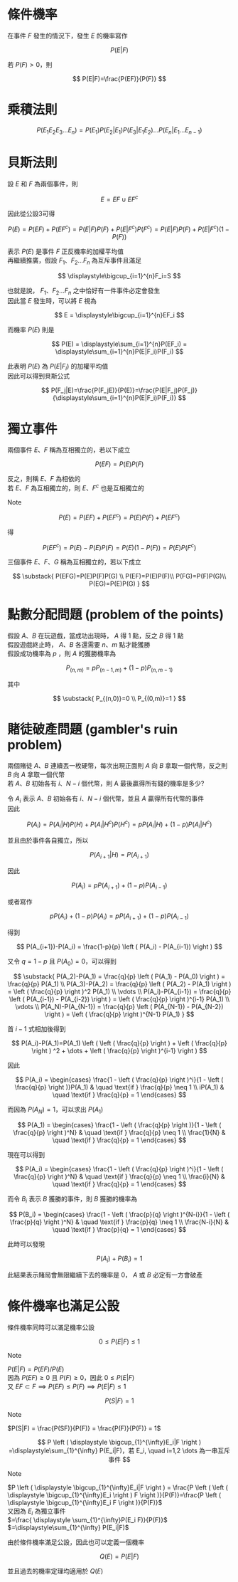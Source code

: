 # 條件機率
在事件 $F$ 發生的情況下，發生 $E$ 的機率寫作

$$
P(E|F)
$$

若 $P(F)>0$，則

$$
P(E|F)=\frac{P(EF)}{P(F)}
$$

# 乘積法則
$$
P(E_1E_2E_3 \dots E_n)=P(E_1)P(E_2|E_1)P(E_3|E_1E_2) \dots P(E_n|E_1 \dots E_{n-1})
$$

# 貝斯法則
設 $E$ 和 $F$ 為兩個事件，則

$$
E = EF \cup EF^c
$$

因此從公設3可得

$$
P(E) = P(EF)+P(EF^c)=P(E|F)P(F)+P(E|F^c)P(F^c)=P(E|F)P(F)+P(E|F^c)(1-P(F))
$$

表示 $P(E)$ 是事件 $F$ 正反機率的加權平均值  
再繼續推廣，假設 $F_1、F_2 \dots F_n$ 為互斥事件且滿足

$$
\displaystyle\bigcup_{i=1}^{n}F_i=S
$$

也就是說， $F_1、F_2 \dots F_n$ 之中恰好有一件事件必定會發生  
因此當 $E$ 發生時，可以將 $E$ 視為

$$
E = \displaystyle\bigcup_{i=1}^{n}EF_i
$$

而機率 $P(E)$ 則是

$$
P(E) = \displaystyle\sum_{i=1}^{n}P(EF_i) = \displaystyle\sum_{i=1}^{n}P(E|F_i)P(F_i)
$$

此表明 $P(E)$ 為 $P(E|F_i)$ 的加權平均值  
因此可以得到貝斯公式

$$
P(F_j|E)=\frac{P(F_jE)}{P(E)}=\frac{P(E|F_j)P(F_j)}{\displaystyle\sum_{i=1}^{n}P(E|F_i)P(F_i)}
$$

# 獨立事件
兩個事件 $E、F$ 稱為互相獨立的，若以下成立

$$
P(EF) = P(E)P(F)
$$

反之，則稱 $E、F$ 為相依的  
若 $E、F$ 為互相獨立的，則 $E、F^c$ 也是互相獨立的

> [!NOTE]
> $$
> P(E) = P(EF) + P(EF^c) = P(E)P(F) + P(EF^c)
> $$
> 
> 得
>
> $$
> P(EF^c)=P(E)-P(E)P(F)=P(E) \left (1-P(F) \right )=P(E)P(F^c) 
> $$

三個事件 $E、F、G$ 稱為互相獨立的，若以下成立

$$
\substack{
P(EFG)=P(E)P(F)P(G) \\
P(EF)=P(E)P(F)\\
P(FG)=P(F)P(G)\\
P(EG)=P(E)P(G)
}
$$

# 點數分配問題 (problem of the points)
假設 $A、B$ 在玩遊戲，當成功出現時， $A$ 得 $1$ 點，反之 $B$ 得 $1$ 點  
假設遊戲終止時， $A、B$ 各還需要 $n、m$ 點才能獲勝  
假設成功機率為 $p$ ，則 $A$ 的獲勝機率為

$$
P_{(n,m)}=pP_{(n-1,m)}+(1-p)P_{(n,m-1)}
$$

其中

$$
\substack{
P_{(n,0)}=0 \\
P_{(0,m)}=1
}
$$

# 賭徒破產問題 (gambler's ruin problem)
兩個賭徒 $A、B$ 連續丟一枚硬幣，每次出現正面則 $A$ 向 $B$ 拿取一個代幣，反之則 $B$ 向 $A$ 拿取一個代幣  
若 $A、B$ 初始各有 $i、N-i$ 個代幣，則 A 最後贏得所有錢的機率是多少?

令 $A_i$ 表示 $A、B$ 初始各有 $i、N-i$ 個代幣，並且 $A$ 贏得所有代幣的事件   
因此

$$
P(A_i)=P(A_i|H)P(H)+P(A_i|H^c)P(H^c)=pP(A_i|H)+(1-p)P(A_i|H^c)
$$

並且由於事件各自獨立，所以

$$
P(A_{i+1}|H)=P(A_{i+1})
$$

因此  

$$
P(A_i)=pP(A_{i+1})+(1-p)P(A_{i-1})
$$

或者寫作

$$
pP(A_i)+(1-p)P(A_i)=pP(A_{i+1})+(1-p)P(A_{i-1})
$$

得到

$$
P(A_{i+1})-P(A_i) = \frac{1-p}{p} \left ( P(A_i) - P(A_{i-1}) \right )
$$

又令 $q = 1-p$ 且 $P(A_0)=0$，可以得到

$$
\substack{
P(A_2)-P(A_1) = \frac{q}{p} \left ( P(A_1) - P(A_0) \right ) = \frac{q}{p} P(A_1) \\
P(A_3)-P(A_2) = \frac{q}{p} \left ( P(A_2) - P(A_1) \right ) = \left ( \frac{q}{p} \right )^2 P(A_1) \\
\vdots \\
P(A_i)-P(A_{i-1}) = \frac{q}{p} \left ( P(A_{i-1}) - P(A_{i-2}) \right ) = \left ( \frac{q}{p} \right )^{i-1} P(A_1) \\
\vdots \\
P(A_N)-P(A_{N-1}) = \frac{q}{p} \left ( P(A_{N-1}) - P(A_{N-2}) \right ) = \left ( \frac{q}{p} \right )^{N-1} P(A_1)
}
$$

首 $i-1$ 式相加後得到

$$
P(A_i)-P(A_1)=P(A_1) \left ( \left ( \frac{q}{p} \right ) + \left ( \frac{q}{p} \right ) ^2 + \dots + \left ( \frac{q}{p} \right )^{i-1} \right )
$$

因此  

$$
P(A_i) =
\begin{cases}
     \frac{1 - \left ( \frac{q}{p} \right )^i}{1 - \left ( \frac{q}{p} \right )}P(A_1)       & \quad \text{if } \frac{q}{p} \neq 1 \\
    iP(A_1)  & \quad \text{if } \frac{q}{p} = 1
\end{cases}
$$

而因為 $P(A_N)=1$，可以求出 $P(A_1)$

$$
P(A_1) =
\begin{cases}
    \frac{1 - \left ( \frac{q}{p} \right )}{1 - \left ( \frac{q}{p} \right )^N}       & \quad \text{if } \frac{q}{p} \neq 1 \\
    \frac{1}{N}  & \quad \text{if } \frac{q}{p} = 1
\end{cases}
$$

現在可以得到

$$
P(A_i) =
\begin{cases}
    \frac{1 - \left ( \frac{q}{p} \right )^i}{1 - \left ( \frac{q}{p} \right )^N}       & \quad \text{if } \frac{q}{p} \neq 1 \\
    \frac{i}{N}  & \quad \text{if } \frac{q}{p} = 1
\end{cases}
$$

而令 $B_i$ 表示 $B$ 獲勝的事件，則 $B$ 獲勝的機率為

$$
P(B_i) =
\begin{cases}
    \frac{1 - \left ( \frac{p}{q} \right )^{N-i}}{1 - \left ( \frac{p}{q} \right )^N}       & \quad \text{if } \frac{p}{q} \neq 1 \\
    \frac{N-i}{N}  & \quad \text{if } \frac{p}{q} = 1
\end{cases}
$$

此時可以發現

$$
P(A_i)+P(B_i)=1
$$

此結果表示賭局會無限繼續下去的機率是 $0$， $A$ 或 $B$ 必定有一方會破產

# 條件機率也滿足公設
條件機率同時可以滿足機率公設

$$
0 \leq P(E|F) \leq 1
$$

> [!NOTE]
> $P(E|F)=P(EF)/P(E)$  
> 因為 $P(EF) \geq 0$ 且 $P(F) \geq 0$，因此 $0 \leq P(E|F)$  
> 又 $EF \subset F \implies P(EF) \leq P(F) \implies  P(E|F) \leq 1$

$$
P(S|F) = 1
$$

> [!NOTE]
> $P(S|F) = \frac{P(SF)}{P(F)} = \frac{P(F)}{P(F)} = 1$

$$
P \left ( \displaystyle \bigcup_{1}^{\infty}E_i|F \right ) =\displaystyle\sum_{1}^{\infty} P(E_i|F)，若 E_i, \quad i=1,2 \dots 為一串互斥事件
$$

> [!NOTE]
> $P \left ( \displaystyle \bigcup_{1}^{\infty}E_i|F \right ) = \frac{P \left ( \left ( \displaystyle \bigcup_{1}^{\infty}E_i \right ) F \right )}{P(F)}=\frac{P \left ( \displaystyle \bigcup_{1}^{\infty}E_i F \right )}{P(F)}$  
> 又因為 $E_i$ 為獨立事件  
> $=\frac{ \displaystyle \sum_{1}^{\infty}P(E_i F)}{P(F)}$  
> $=\displaystyle\sum_{1}^{\infty} P(E_i|F)$

由於條件機率滿足公設，因此也可以定義一個機率 

$$
Q(E)=P(E|F)
$$

並且過去的機率定理均適用於 $Q(E)$


